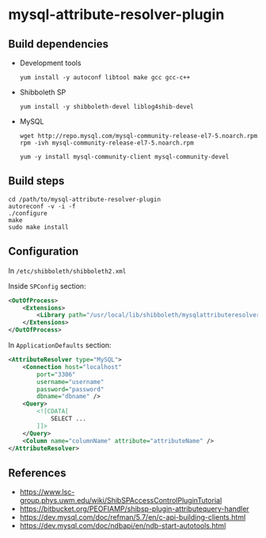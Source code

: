 # mysql-attribute-resolver-plugin

## Build dependencies

* Development tools
  ```Shell
  yum install -y autoconf libtool make gcc gcc-c++
  ```

* Shibboleth SP
  ```Shell
  yum install -y shibboleth-devel liblog4shib-devel
  ```

* MySQL
  ```Shell
  wget http://repo.mysql.com/mysql-community-release-el7-5.noarch.rpm
  rpm -ivh mysql-community-release-el7-5.noarch.rpm

  yum -y install mysql-community-client mysql-community-devel
  ```

## Build steps

```Shell
cd /path/to/mysql-attribute-resolver-plugin
autoreconf -v -i -f
./configure
make
sudo make install
```

## Configuration

In `/etc/shibboleth/shibboleth2.xml`

Inside `SPConfig` section:

```xml
<OutOfProcess>
    <Extensions>
        <Library path="/usr/local/lib/shibboleth/mysqlattributeresolver.so" fatal="true"/>
    </Extensions>
</OutOfProcess>
```

In `ApplicationDefaults` section:

```xml
<AttributeResolver type="MySQL">
    <Connection host="localhost"
        port="3306"
        username="username"
        password="password"
        dbname="dbname" />
    <Query>
        <![CDATA[
            SELECT ...
        ]]>
    </Query>
    <Column name="columnName" attribute="attributeName" />
</AttributeResolver>
```

## References

* https://www.lsc-group.phys.uwm.edu/wiki/ShibSPAccessControlPluginTutorial
* https://bitbucket.org/PEOFIAMP/shibsp-plugin-attributequery-handler
* https://dev.mysql.com/doc/refman/5.7/en/c-api-building-clients.html
* https://dev.mysql.com/doc/ndbapi/en/ndb-start-autotools.html
